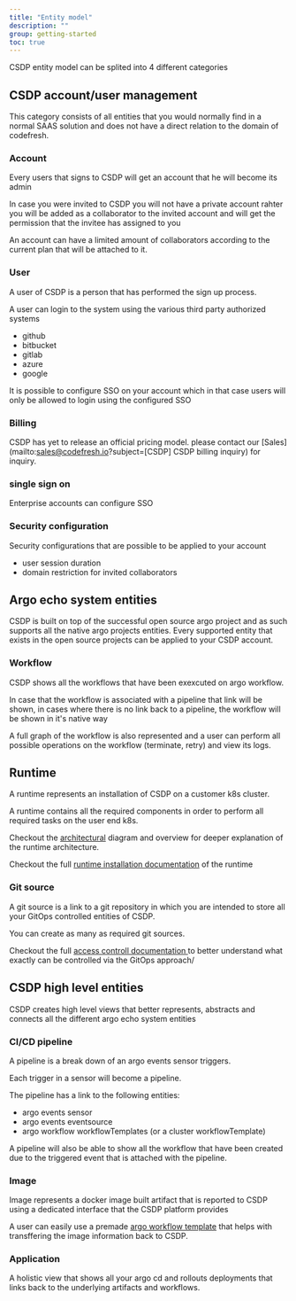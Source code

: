 ```yaml
---
title: "Entity model"
description: ""
group: getting-started
toc: true
---
```


CSDP entity model can be splited into 4 different categories

## CSDP account/user management
This category consists of all entities that you would normally find in a normal SAAS solution and does not have a direct relation to the domain of codefresh.

### Account
Every users that signs to CSDP will get an account that he will become its admin

In case you were invited to CSDP you will not have a private account rahter you will be added as a collaborator to the invited account and will get the permission that the invitee has assigned to you

An account can have a limited amount of collaborators according to the current plan that will be attached to it.

### User
A user of CSDP is a person that has performed the sign up process.

A user can login to the system using the various third party authorized systems
* github
* bitbucket
* gitlab
* azure
* google

It is possible to configure SSO on your account which in that case users will only be allowed to login using the configured SSO

### Billing
CSDP has yet to release an official pricing model. please contact our [Sales](mailto:sales@codefresh.io?subject=[CSDP] CSDP billing inquiry) for inquiry.

### single sign on
Enterprise accounts can configure SSO

### Security configuration
Security configurations that are possible to be applied to your account
* user session duration
* domain restriction for invited collaborators

## Argo echo system entities
CSDP is built on top of the successful open source argo project and as such supports all the native argo projects entities.
Every supported entity that exists in the open source projects can be applied to your CSDP account.

### Workflow
CSDP shows all the workflows that have been exexcuted on argo workflow.

In case that the workflow is associated with a pipeline that link will be shown, in cases where there is no link back to a pipeline, the workflow will be shown in it's native way

A full graph of the workflow is also represented and a user can perform all possible operations on the workflow (terminate, retry) and view its logs.

## Runtime
A runtime represents an installation of CSDP on a customer k8s cluster.

A runtime contains all the required components in order to perform all required tasks on the user end k8s.

Checkout the [architectural]({{site.baseurl}}/docs/getting-started/architecture/) diagram and overview for deeper explanation of the runtime architecture.

Checkout the full [runtime installation documentation]({{site.baseurl}}/docs/runtime/installation/) of the runtime 

### Git source
A git source is a link to a git repository in which you are intended to store all your GitOps controlled entities of CSDP.

You can create as many as required git sources.

Checkout the full [access controll documentation ]({{site.baseurl}}/docs/administration/access-control/) to better understand what exactly can be controlled via the GitOps approach/

## CSDP high level entities
CSDP creates high level views that better represents, abstracts and connects all the different argo echo system entities

### CI/CD pipeline
A pipeline is a break down of an argo events sensor triggers.

Each trigger in a sensor will become a pipeline.

The pipeline has a link to the following entities:
* argo events sensor
* argo events eventsource
* argo workflow workflowTemplates (or a cluster workflowTemplate)

A pipeline will also be able to show all the workflow that have been created due to the triggered event that is attached with the pipeline.

### Image
Image represents a docker image built artifact that is reported to CSDP using a dedicated interface that the CSDP platform provides

A user can easily use a premade [argo workflow template](https://codefresh.io/argohub/workflow-template/codefresh-csdp) that helps with transffering the image information back to CSDP.

### Application
A holistic view that shows all your argo cd and rollouts deployments that links back to the underlying artifacts and workflows.
